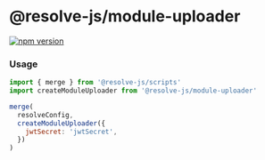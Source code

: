 # **@resolve-js/module-uploader**

[![npm version](https://badge.fury.io/js/@resolve-js/module-uploader.svg)](https://badge.fury.io/js/@resolve-js/module-uploader)

### Usage

```js
import { merge } from '@resolve-js/scripts'
import createModuleUploader from '@resolve-js/module-uploader'

merge(
  resolveConfig,
  createModuleUploader({
    jwtSecret: 'jwtSecret',
  })
)
```
